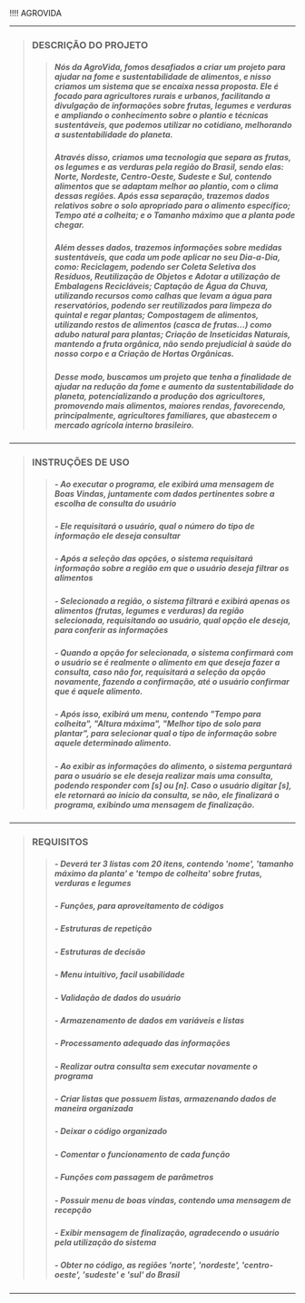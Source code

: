 !!!! AGROVIDA

____
> ### **DESCRIÇÃO DO PROJETO**
> > ##### Nós da AgroVida, fomos desafiados a criar um projeto para ajudar na fome e sustentabilidade de alimentos, e nisso criamos um sistema que se encaixa nessa proposta. Ele é focado para agricultores rurais e urbanos, facilitando a divulgação de informações sobre frutas, legumes e verduras e ampliando o conhecimento sobre o plantio e técnicas sustentáveis, que podemos utilizar no cotidiano, melhorando a sustentabilidade do planeta.
> > ##### Através disso, criamos uma tecnologia que separa as frutas, os legumes e as verduras pela região do Brasil, sendo elas: Norte, Nordeste, Centro-Oeste, Sudeste e Sul, contendo alimentos que se adaptam melhor ao plantio, com o clima dessas regiões. Após essa separação, trazemos dados relativos sobre o solo apropriado para o alimento específico; Tempo até a colheita; e o Tamanho máximo que a planta pode chegar.
> > ##### Além desses dados, trazemos informações sobre medidas sustentáveis, que cada um pode aplicar no seu Dia-a-Dia, como: Reciclagem, podendo ser Coleta Seletiva dos Resíduos, Reutilização de Objetos e Adotar a utilização de Embalagens Recicláveis; Captação de Água da Chuva, utilizando recursos como calhas que levam a água para reservatórios, podendo ser reutilizados para limpeza do quintal e regar plantas; Compostagem de alimentos, utilizando restos de alimentos (casca de frutas...) como adubo natural para plantas; Criação de Inseticidas Naturais, mantendo a fruta orgânica, não sendo prejudicial à saúde do nosso corpo e a Criação de Hortas Orgânicas.
> > ##### Desse modo, buscamos um projeto que tenha a finalidade de ajudar na redução da fome e aumento da sustentabilidade do planeta, potencializando a produção dos agricultores, promovendo mais alimentos, maiores rendas, favorecendo, principalmente, agricultores familiares, que abastecem o mercado agrícola interno brasileiro.
____


> ### **INSTRUÇÕES DE USO**
>> ##### - Ao executar o programa, ele exibirá uma mensagem de Boas Vindas, juntamente com dados pertinentes sobre a escolha de consulta do usuário
>> ##### - Ele requisitará o usuário, qual o número do tipo de informação ele deseja consultar
>> ##### - Após a seleção das opções, o sistema requisitará informação sobre a região em que o usuário deseja filtrar os alimentos
>> ##### - Selecionado a região, o sistema filtrará e exibirá apenas os alimentos (frutas, legumes e verduras) da região selecionada, requisitando ao usuário, qual opção ele deseja, para conferir as informações
>> #####  - Quando a opção for selecionada, o sistema confirmará com o usuário se é realmente o alimento em que deseja fazer a consulta, caso não for, requisitará a seleção da opção novamente, fazendo a confirmação, até o usuário confirmar que é aquele alimento.
>> ##### - Após isso, exibirá um menu, contendo "Tempo para colheita", "Altura máxima", "Melhor tipo de solo para plantar", para selecionar qual o tipo de informação sobre aquele determinado alimento.
>> ##### - Ao exibir as informações do alimento, o sistema perguntará para o usuário se ele deseja realizar mais uma consulta, podendo responder com [s] ou [n]. Caso o usuário digitar [s], ele retornará ao inicio da consulta, se não, ele finalizará o programa, exibindo uma mensagem de finalização.
____



> ### **REQUISITOS**
>> ##### - Deverá ter 3 listas com 20 itens, contendo 'nome', 'tamanho máximo da planta' e 'tempo de colheita' sobre frutas, verduras e legumes
>> ##### - Funções, para aproveitamento de códigos
>> ##### - Estruturas de repetição
>> ##### - Estruturas de decisão
>> ##### - Menu intuitivo, facil usabilidade
>> ##### - Validação de dados do usuário
>> ##### - Armazenamento de dados em variáveis e listas
>> ##### - Processamento adequado das informações
>> ##### - Realizar outra consulta sem executar novamente o programa
>> ##### - Criar listas que possuem listas, armazenando dados de maneira organizada
>> ##### - Deixar o código organizado
>> ##### - Comentar o funcionamento de cada função
>> ##### - Funções com passagem de parâmetros
>> ##### - Possuir menu de boas vindas, contendo uma mensagem de recepção
>> ##### - Exibir mensagem de finalização, agradecendo o usuário pela utilização do sistema
>> ##### - Obter no código, as regiões 'norte', 'nordeste', 'centro-oeste', 'sudeste' e 'sul' do Brasil
_____
